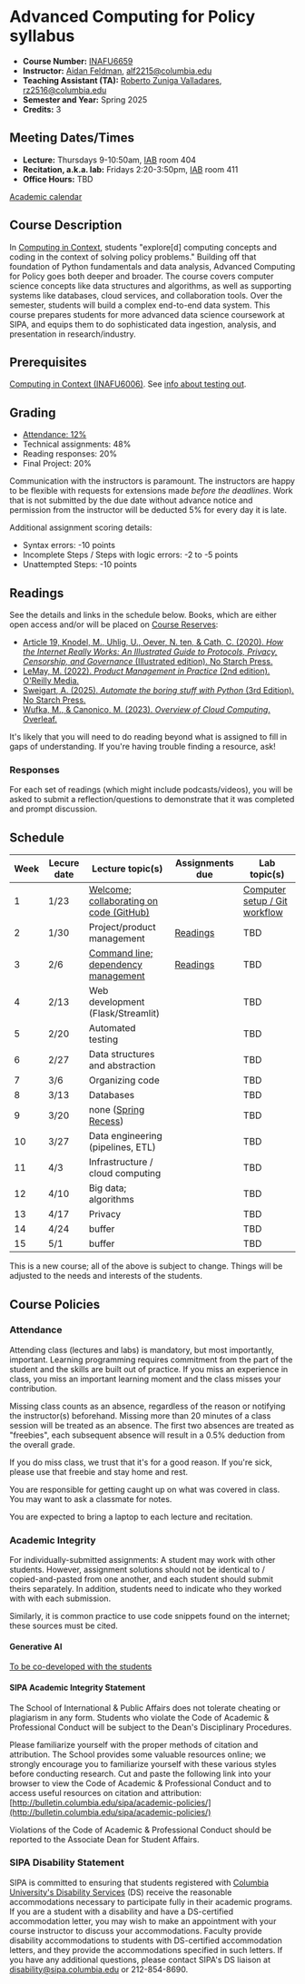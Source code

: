 # Advanced Computing for Policy syllabus

- **Course Number:** [INAFU6659](https://vergil.columbia.edu/vergil/course/20251/74227)
- **Instructor:** [Aidan Feldman](https://www.sipa.columbia.edu/communities-connections/faculty/aidan-feldman), [alf2215@columbia.edu](mailto:alf2215@columbia.edu)
- **Teaching Assistant (TA):** [Roberto Zuniga Valladares](https://www.sipa.columbia.edu/communities-connections/faculty/roberto-zuniga-valladares), [rz2516@columbia.edu](mailto:rz2516@columbia.edu)
- **Semester and Year:** Spring 2025
- **Credits:** 3

## Meeting Dates/Times

- **Lecture:** Thursdays 9-10:50am, [IAB](https://maps.app.goo.gl/Hg6dyuWcchZ2DmRB6) room 404
- **Recitation, a.k.a. lab:** Fridays 2:20-3:50pm, [IAB](https://maps.app.goo.gl/Hg6dyuWcchZ2DmRB6) room 411
- **Office Hours:** TBD

[Academic calendar](https://bulletin.columbia.edu/sipa/registration/academic-calendar/)

## Course Description

In [Computing in Context](https://computing-in-context.afeld.me/), students "explore\[d\] computing concepts and coding in the context of solving policy problems." Building off that foundation of Python fundamentals and data analysis, Advanced Computing for Policy goes both deeper and broader. The course covers computer science concepts like data structures and algorithms, as well as supporting systems like databases, cloud services, and collaboration tools. Over the semester, students will build a complex end-to-end data system. This course prepares students for more advanced data science coursework at SIPA, and equips them to do sophisticated data ingestion, analysis, and presentation in research/industry.

## Prerequisites

[Computing in Context (INAFU6006)](https://computing-in-context.afeld.me/). See [info about testing out](testing_out.md).

## Grading

- [Attendance: 12%](#attendance)
- Technical assignments: 48%
- Reading responses: 20%
- Final Project: 20%

Communication with the instructors is paramount. The instructors are happy to be flexible with requests for extensions made _before the deadlines_. Work that is not submitted by the due date without advance notice and permission from the instructor will be deducted 5% for every day it is late.

Additional assignment scoring details:

- Syntax errors: -10 points
- Incomplete Steps / Steps with logic errors: -2 to -5 points
- Unattempted Steps: -10 points

## Readings

See the details and links in the schedule below. Books, which are either open access and/or will be placed on [Course Reserves](https://library.columbia.edu/services/reserves.html):

- [Article 19, Knodel, M., Uhlig, U., Oever, N. ten, & Cath, C. (2020). _How the Internet Really Works: An Illustrated Guide to Protocols, Privacy, Censorship, and Governance_ (Illustrated edition). No Starch Press.](https://clio.columbia.edu/catalog/15236654)
- [LeMay, M. (2022). _Product Management in Practice_ (2nd edition). O'Reilly Media.](https://clio.columbia.edu/catalog/17923879)
- [Sweigart, A. (2025). _Automate the boring stuff with Python_ (3rd Edition). No Starch Press.](https://automatetheboringstuff.com/)
- [Wufka, M., & Canonico, M. (2023). _Overview of Cloud Computing_. Overleaf.](https://dc.arcabc.ca/islandora/object/dc%3A54375)

It's likely that you will need to do reading beyond what is assigned to fill in gaps of understanding. If you're having trouble finding a resource, ask!

### Responses

For each set of readings (which might include podcasts/videos), you will be asked to submit a reflection/questions to demonstrate that it was completed and prompt discussion.

## Schedule

| Week | Lecure date | Lecture topic(s)                                                  | Assignments due                 | Lab topic(s)                                    |
| ---- | ----------- | ----------------------------------------------------------------- | ------------------------------- | ----------------------------------------------- |
| 1    | 1/23        | [Welcome; collaborating on code (GitHub)](lectures/lecture_01.md) |                                 | [Computer setup / Git workflow](labs/lab_01.md) |
| 2    | 1/30        | Project/product management                                        | [Readings](readings/week_02.md) | TBD                                             |
| 3    | 2/6         | [Command line; dependency management](lectures/lecture_03.md)     | [Readings](readings/week_03.md) | TBD                                             |
| 4    | 2/13        | Web development (Flask/Streamlit)                                 |                                 | TBD                                             |
| 5    | 2/20        | Automated testing                                                 |                                 | TBD                                             |
| 6    | 2/27        | Data structures and abstraction                                   |                                 | TBD                                             |
| 7    | 3/6         | Organizing code                                                   |                                 | TBD                                             |
| 8    | 3/13        | Databases                                                         |                                 | TBD                                             |
| 9    | 3/20        | none ([Spring Recess][recess])                                    |                                 | TBD                                             |
| 10   | 3/27        | Data engineering (pipelines, ETL)                                 |                                 | TBD                                             |
| 11   | 4/3         | Infrastructure / cloud computing                                  |                                 | TBD                                             |
| 12   | 4/10        | Big data; algorithms                                              |                                 | TBD                                             |
| 13   | 4/17        | Privacy                                                           |                                 | TBD                                             |
| 14   | 4/24        | buffer                                                            |                                 | TBD                                             |
| 15   | 5/1         | buffer                                                            |                                 | TBD                                             |

[recess]: https://registrar.columbia.edu/content/academic-calendar?acfy=49&acschool=18&acterm=6&field_event_type1_tid%255B%255D=23&keys=#!#e=9806

This is a new course; all of the above is subject to change. Things will be adjusted to the needs and interests of the students.

## Course Policies

### Attendance

Attending class (lectures and labs) is mandatory, but most importantly, important. Learning programming requires commitment from the part of the student and the skills are built out of practice. If you miss an experience in class, you miss an important learning moment and the class misses your contribution.

Missing class counts as an absence, regardless of the reason or notifying the instructor(s) beforehand. Missing more than 20 minutes of a class session will be treated as an absence. The first two absences are treated as "freebies", each subsequent absence will result in a 0.5% deduction from the overall grade.

If you do miss class, we trust that it's for a good reason. If you're sick, please use that freebie and stay home and rest.

You are responsible for getting caught up on what was covered in class. You may want to ask a classmate for notes.

You are expected to bring a laptop to each lecture and recitation.

### Academic Integrity

For individually-submitted assignments: A student may work with other students. However, assignment solutions should not be identical to / copied-and-pasted from one another, and each student should submit theirs separately. In addition, students need to indicate who they worked with with each submission.

Similarly, it is common practice to use code snippets found on the internet; these sources must be cited.

#### Generative AI

[To be co-developed with the students](lectures/lecture_01.md#generative-ai-policy)

#### SIPA Academic Integrity Statement

The School of International & Public Affairs does not tolerate cheating or plagiarism in any form. Students who violate the Code of Academic & Professional Conduct will be subject to the Dean's Disciplinary Procedures.

Please familiarize yourself with the proper methods of citation and attribution. The School provides some valuable resources online; we strongly encourage you to familiarize yourself with these various styles before conducting research. Cut and paste the following link into your browser to view the Code of Academic & Professional Conduct and to access useful resources on citation and attribution: [http://bulletin.columbia.edu/sipa/academic-policies/](http://bulletin.columbia.edu/sipa/academic-policies/)

Violations of the Code of Academic & Professional Conduct should be reported to the Associate Dean for Student Affairs.

### SIPA Disability Statement

SIPA is committed to ensuring that students registered with [Columbia University's Disability Services](https://health.columbia.edu/content/disability-services) (DS) receive the reasonable accommodations necessary to participate fully in their academic programs. If you are a student with a disability and have a DS-certified accommodation letter, you may wish to make an appointment with your course instructor to discuss your accommodations. Faculty provide disability accommodations to students with DS-certified accommodation letters, and they provide the accommodations specified in such letters. If you have any additional questions, please contact SIPA's DS liaison at [disability@sipa.columbia.edu](mailto:disability@sipa.columbia.edu) or 212-854-8690.

